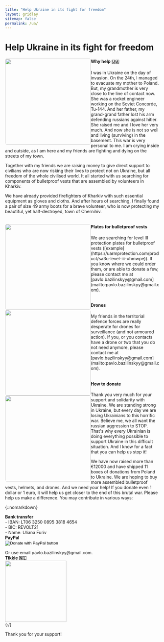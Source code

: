 ```yaml
---
title: "Help Ukraine in its fight for freedom"
layout: gridlay
sitemap: false
permalink: /ua/
---
```


# Help Ukraine in its fight for freedom

<div class="rowl1">
  <img src="{{ site.url }}{{ site.baseurl }}/images/ua/firefighters.jpg" class="img-responsive" style="float: left; border-radius: 5px; width: 280px;" />
  <h4>Why help 🇺🇦</h4>
  I was in Ukraine on the day of invasion. On the 24th, I managed to evacuate my mother to Poland. But, my grandmother is very close to the line of contact now. She was a rocket engineer working on the Soviet Concorde, Tu-144. And her father, my grand-grand father lost his arm defending russians against hitler. She raised me and I love her very much. And now she is not so well and living (surviving) in the basement. This war is very personal to me. I am crying inside and outside, as I am here and my friends are fighting and dying on the streets of my town.

  Together with my friends we are raising money to give direct support to civilians who are now risking their lives to protect not on Ukraine, but all freedom of the whole civilised world. It all started with us searching for components of bulletproof vests that are assembled by volunteers in Kharkiv.

  We have already provided firefighters of Kharkiv with such essential equipment as gloves and cloths. And after hours of searching, I finally found a pair of size 49 army boots for a brave volunteer, who is now protecting my beautiful, yet half-destroyed, town of Chernihiv.
  <ul style="overflow: hidden">
  </ul>
</div>

<div class="rowl1">
  <img src="{{ site.url }}{{ site.baseurl }}/images/ua/vest.jpg" class="img-responsive" style="float: left; border-radius: 5px; width: 280px;" />
  <h4>Plates for bulletproof vests</h4>
   We are searching for level III protection plates for bulletproof vests ([example](https://uarmprotection.com/product/sa3u-level-iii-uhmwpe)). If you know where we could order them, or are able to donate a few, please contact me at [pavlo.bazilinskyy@gmail.com](mailto:pavlo.bazilinskyy@gmail.com).
   <ul style="overflow: hidden">
  </ul>
</div>

<div class="rowl1">
  <img src="{{ site.url }}{{ site.baseurl }}/images/ua/drone.jpg" class="img-responsive" style="float: left; border-radius: 5px; width: 280px;" />
  <h4>Drones</h4>
  My friends in the territorial defence forces are really desperate for drones for surveillance (and not armoured action). If you, or you contacts have a drone or two that you do not need anymore, please contact me at [pavlo.bazilinskyy@gmail.com](mailto:pavlo.bazilinskyy@gmail.com).
   <ul style="overflow: hidden">
  </ul>
</div>

<div class="rowl1">
  <img src="{{ site.url }}{{ site.baseurl }}/images/ua/boxes.jpg" class="img-responsive" style="float: left; border-radius: 5px; width: 280px;" />
  <h4>How to donate</h4>
  Thank you very much for your support and solidarity with Ukraine. We are standing strong in Ukraine, but every day we are losing Ukrainians to this horrific war. Believe me, we all want the russian aggression to <sdtrong>STOP</sdtrong>. That's why every Ukrainian is doing everything possible to support Ukraine in this difficult situation. And I know for a fact that you can help us stop it!  

  We have now raised more than €12000 and have shipped 11 boxes of donations from Poland to Ukraine. We are hoping to buy more assembled bulletproof vests, helmets, and drones. And we need your help! If you donate even 1 dollar or 1 euro, it will help us get closer to the end of this brutal war. Please help us make a difference. You may contribute in various ways:

  {::nomarkdown}
  <div class="container-fluid">
    <div class="row">
      <div class="col-sm-4">
        <strong>Bank transfer</strong><br>
        - IBAN: LT06 3250 0895 3818 4654<br>
        - BIC: REVOLT21<br>
        - Name: Uliana Furiv
      </div>
      <div class="col-sm-4">
        <strong>PayPal</strong><br>
        <form action="https://www.paypal.com/donate" method="post" target="_top">
        <input type="hidden" name="hosted_button_id" value="HAVMMJT77E4D8" />
        <input type="image" src="https://www.paypalobjects.com/en_US/i/btn/btn_donate_LG.gif" border="0" name="submit" title="PayPal - The safer, easier way to pay online!" alt="Donate with PayPal button" />
        <img alt="" border="0" src="https://www.paypal.com/en_NL/i/scr/pixel.gif" width="1" height="1" />
        </form>
        Or use email pavlo.bazilinskyy@gmail.com.
      </div>
      <div class="col-sm-4">
        <strong>Tikkie 🇳🇱</strong><br>
        <img src="{{ site.url }}{{ site.baseurl }}/images/ua/tikkie.jpg" class="img-responsive" style="width: 200px; margin-top: 0px;" />
      </div>
    </div>
  </div>
  {:/}

  Thank you for your support!
  <ul style="overflow: hidden">
  </ul>
</div>
